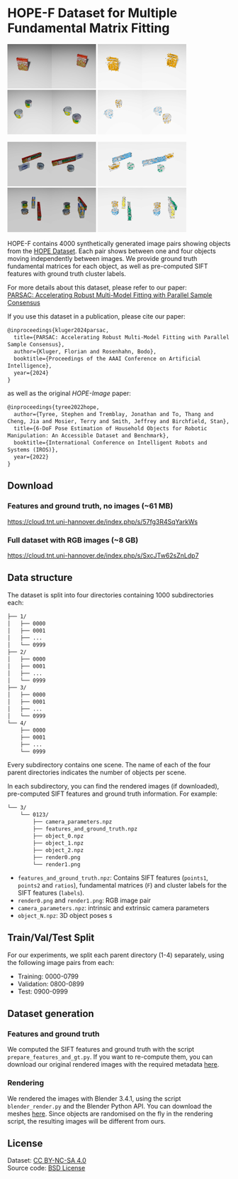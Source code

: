 # HOPE-F Dataset for Multiple Fundamental Matrix Fitting
<p float="left">
<img src="assets/01_003_orig.jpg" alt="" style="width: 200px;"/>
<img src="assets/01_003_vis.jpg" alt="" style="width: 200px;"/>
<img src="assets/02_1003_orig.jpg" alt="" style="width: 200px;"/>
<img src="assets/02_1003_vis.jpg" alt="" style="width: 200px;"/>
</p>
<p float="left">
<img src="assets/03_2006_orig.jpg" alt="" style="width: 200px;"/>
<img src="assets/03_2006_vis.jpg" alt="" style="width: 200px;"/>
<img src="assets/04_3057_orig.jpg" alt="" style="width: 200px;"/>
<img src="assets/04_3057_vis.jpg" alt="" style="width: 200px;"/>
</p>

HOPE-F contains 4000 synthetically generated image pairs showing objects from the [HOPE Dataset](https://github.com/swtyree/hope-dataset).
Each pair shows between one and four objects moving independently between images.
We provide ground truth fundamental matrices for each object, as well as pre-computed SIFT features with ground truth cluster labels.

For more details about this dataset, please refer to our paper:  
[PARSAC: Accelerating Robust Multi-Model Fitting with Parallel Sample Consensus](arxiv.org)

If you use this dataset in a publication, please cite our paper:
```
@inproceedings{kluger2024parsac,
  title={PARSAC: Accelerating Robust Multi-Model Fitting with Parallel Sample Consensus},
  author={Kluger, Florian and Rosenhahn, Bodo},
  booktitle={Proceedings of the AAAI Conference on Artificial Intelligence},
  year={2024}
}
```
as well as the original *HOPE-Image* paper:
```
@inproceedings{tyree2022hope,
  author={Tyree, Stephen and Tremblay, Jonathan and To, Thang and Cheng, Jia and Mosier, Terry and Smith, Jeffrey and Birchfield, Stan},
  title={6-DoF Pose Estimation of Household Objects for Robotic Manipulation: An Accessible Dataset and Benchmark},
  booktitle={International Conference on Intelligent Robots and Systems (IROS)},
  year={2022}
}
```
## Download

### Features and ground truth, no images (~61 MB)
https://cloud.tnt.uni-hannover.de/index.php/s/57fg3R4SqYarkWs

### Full dataset with RGB images (~8 GB) 
https://cloud.tnt.uni-hannover.de/index.php/s/SxcJTw62sZnLdp7

## Data structure
The dataset is split into four directories containing 1000 subdirectories each:
```
├── 1/
│   ├── 0000
│   ├── 0001
│   ├── ...
│   └── 0999
├── 2/
│   ├── 0000
│   ├── 0001
│   ├── ...
│   └── 0999
├── 3/
│   ├── 0000
│   ├── 0001
│   ├── ...
│   └── 0999
└── 4/
    ├── 0000
    ├── 0001
    ├── ...
    └── 0999
```
Every subdirectory contains one scene.
The name of each of the four parent directories indicates the number of objects per scene.

In each subdirectory, you can find the rendered images (if downloaded), pre-computed SIFT features and ground truth information. For example:
```
└── 3/
    └── 0123/
        ├── camera_parameters.npz
        ├── features_and_ground_truth.npz
        ├── object_0.npz
        ├── object_1.npz
        ├── object_2.npz
        ├── render0.png
        └── render1.png
```
* `features_and_ground_truth.npz`: Contains SIFT features (`points1`, `points2` and `ratios`), fundamental matrices (`F`) and cluster labels for the SIFT features (`labels`).
* `render0.png` and `render1.png`: RGB image pair
* `camera_parameters.npz`: intrinsic and extrinsic camera parameters
* `object_N.npz`: 3D object poses s

## Train/Val/Test Split
For our experiments, we split each parent directory (1-4) separately, using the following image pairs from each:
* Training: 0000-0799
* Validation: 0800-0899
* Test: 0900-0999

## Dataset generation
### Features and ground truth
We computed the SIFT features and ground truth with the script ```prepare_features_and_gt.py```. 
If you want to re-compute them, you can download our original rendered images with the required metadata [here](https://cloud.tnt.uni-hannover.de/index.php/s/TDktzrSgDafSmsT).

### Rendering
We rendered the images with Blender 3.4.1, using the script `blender_render.py` and the Blender Python API. 
You can download the meshes [here](https://cloud.tnt.uni-hannover.de/index.php/s/7ELsRyMr5JEEPmf). 
Since objects are randomised on the fly in the rendering script, the resulting images will be different from ours.

## License
Dataset: [CC BY-NC-SA 4.0](https://creativecommons.org/licenses/by-nc-sa/4.0)  
Source code: [BSD License](LICENSE)